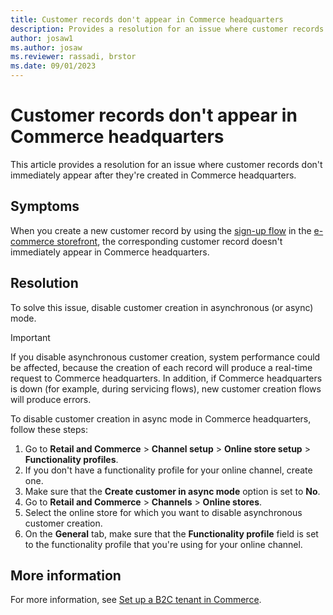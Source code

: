 ```yaml
---
title: Customer records don't appear in Commerce headquarters
description: Provides a resolution for an issue where customer records don't immediately appear in Commerce headquarters.
author: josaw1 
ms.author: josaw
ms.reviewer: rassadi, brstor
ms.date: 09/01/2023
---
```

# Customer records don't appear in Commerce headquarters

This article provides a resolution for an issue where customer records don't immediately appear after they're created in Commerce headquarters.

## Symptoms

When you create a new customer record by using the [sign-up flow](/dynamics365/commerce/create-user-flow-policies#create-a-sign-up-and-sign-in-user-flow-policy) in the [e-commerce storefront](/dynamics365/commerce/commerce-architecture#e-commerce-storefront), the corresponding customer record doesn't immediately appear in Commerce headquarters.

## Resolution

To solve this issue, disable customer creation in asynchronous (or async) mode.

> [!IMPORTANT]
> If you disable asynchronous customer creation, system performance could be affected, because the creation of each record will produce a real-time request to Commerce headquarters. In addition, if Commerce headquarters is down (for example, during servicing flows), new customer creation flows will produce errors.

To disable customer creation in async mode in Commerce headquarters, follow these steps:

1. Go to **Retail and Commerce** > **Channel setup** > **Online store setup** > **Functionality profiles**.
1. If you don't have a functionality profile for your online channel, create one.
1. Make sure that the **Create customer in async mode** option is set to **No**.
1. Go to **Retail and Commerce** > **Channels** > **Online stores**.
1. Select the online store for which you want to disable asynchronous customer creation.
1. On the **General** tab, make sure that the **Functionality profile** field is set to the functionality profile that you're using for your online channel.

## More information

For more information, see [Set up a B2C tenant in Commerce](/dynamics365/commerce/set-up-b2c-tenant).
